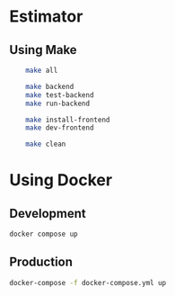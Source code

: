 # Estimator

## Using Make
```bash
    make all

    make backend
    make test-backend
    make run-backend

    make install-frontend
    make dev-frontend

    make clean
```

# Using Docker

## Development

```bash
docker compose up
```

## Production

```bash
docker-compose -f docker-compose.yml up
```
